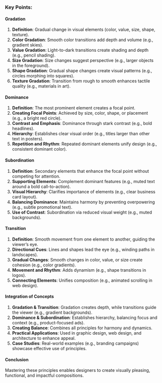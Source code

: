 ### Key Points:

#### **Gradation**  
1. **Definition**: Gradual change in visual elements (color, value, size, shape, texture).  
2. **Color Gradation**: Smooth color transitions add depth and volume (e.g., gradient skies).  
3. **Value Gradation**: Light-to-dark transitions create shading and depth (e.g., pencil shading).  
4. **Size Gradation**: Size changes suggest perspective (e.g., larger objects in the foreground).  
5. **Shape Gradation**: Gradual shape changes create visual patterns (e.g., circles morphing into squares).  
6. **Texture Gradation**: Transition from rough to smooth enhances tactile quality (e.g., materials in art).  

#### **Dominance**  
1. **Definition**: The most prominent element creates a focal point.  
2. **Creating Focal Points**: Achieved by size, color, shape, or placement (e.g., a bright red circle).  
3. **Contrast and Emphasis**: Dominance through stark contrast (e.g., bold headlines).  
4. **Hierarchy**: Establishes clear visual order (e.g., titles larger than other text in posters).  
5. **Repetition and Rhythm**: Repeated dominant elements unify design (e.g., consistent dominant color).  

#### **Subordination**  
1. **Definition**: Secondary elements that enhance the focal point without competing for attention.  
2. **Supporting Elements**: Complement dominant features (e.g., muted text around a bold call-to-action).  
3. **Visual Hierarchy**: Clarifies importance of elements (e.g., clear business card layout).  
4. **Balancing Dominance**: Maintains harmony by preventing overpowering (e.g., subtle promotional text).  
5. **Use of Contrast**: Subordination via reduced visual weight (e.g., muted backgrounds).  

#### **Transition**  
1. **Definition**: Smooth movement from one element to another, guiding the viewer’s eye.  
2. **Directional Cues**: Lines and shapes lead the eye (e.g., winding paths in landscapes).  
3. **Gradual Changes**: Smooth changes in color, value, or size create cohesion (e.g., color gradients).  
4. **Movement and Rhythm**: Adds dynamism (e.g., shape transitions in logos).  
5. **Connecting Elements**: Unifies composition (e.g., animated scrolling in web design).  

#### **Integration of Concepts**  
1. **Gradation & Transition**: Gradation creates depth, while transitions guide the viewer (e.g., gradient backgrounds).  
2. **Dominance & Subordination**: Establishes hierarchy, balancing focus and context (e.g., product-focused ads).  
3. **Creating Balance**: Combines all principles for harmony and dynamics.  
4. **Practical Applications**: Used in graphic design, web design, and architecture to enhance appeal.  
5. **Case Studies**: Real-world examples (e.g., branding campaigns) showcase effective use of principles.  

#### **Conclusion**  
Mastering these principles enables designers to create visually pleasing, functional, and impactful compositions.